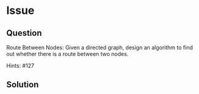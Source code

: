# Issue

## Question

Route Between Nodes: Given a directed graph, design an algorithm to find out whether there is a route between two nodes.

Hints: #127

## Solution
